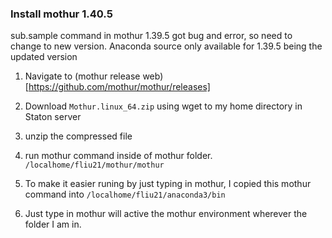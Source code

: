### Install mothur 1.40.5

sub.sample command in mothur 1.39.5 got bug and error, so need to change to new version.
Anaconda source only available for 1.39.5 being the updated version

1. Navigate to (mothur release web)[https://github.com/mothur/mothur/releases]

2. Download 
``Mothur.linux_64.zip`` using wget to my home directory in Staton server
3. unzip the compressed file 
4. run mothur command inside of mothur folder. ``/localhome/fliu21/mothur/mothur``
5. To make it easier runing by just typing in mothur, I copied this mothur command into ``/localhome/fliu21/anaconda3/bin``
6. Just type in mothur will active the mothur environment wherever the folder I am in. 
